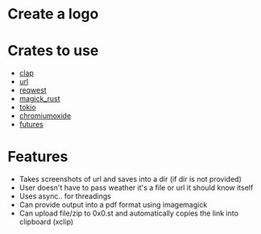 # Create a logo

# Crates to use 

- [clap](https://crates.io/crates/clap) 
- [url](https://crates.io/crate/url)
- [reqwest](https://crates.io/crate/reqwst)
- [magick_rust](https://crates.io/crate/magick_rust)
- [tokio](https://crates.io/crate/tokio )
- [chromiumoxide](https://crates.io/crate/chromiumoxide ) 
- [futures](https://crates.io/crate/futures ) 

# Features

- Takes screenshots of url and saves into a dir (if dir is not provided)
- User doesn't have to pass weather it's a file or url it should know itself
- Uses async.. for threadings
- Can provide output into a pdf format using imagemagick 
- Can upload file/zip to 0x0.st and automatically copies the link into clipboard (xclip)
